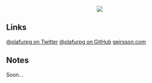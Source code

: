 
<p align="center">
  <img src="https://i.imgur.com/o2qY3sq.jpg"/>
</p>

## Links

[@olafurpg on Twitter](https://twitter.com/olafurpg)
[@olafurpg on GitHub](https://github.com/olafurpg)
[geirsson.com](https://geirsson.com/)
## Notes

Soon...
